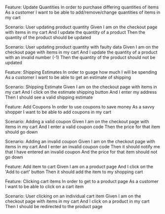 Feature: Update Quantities
  In order to purchase differing quantities of items
  As a customer
  I want to be able to add/remove/change quantities of items in my cart

  Scenario: User updating product quantity
  Given I am on the checkout page with items in my cart
  And I update the quantity of a product
  Then the quantity of the product should be updated

  Scenario: User updating product quantity with faulty data
  Given I am on the checkout page with items in my cart
  And I update the quantity of a product with an invalid number (-1)
  Then the quantity of the product should not be updated

Feature: Shipping Estimates
  In order to guage how much I will be spending
  As a customer
  I want to be able to get an estimate of shipping
  
  Scenario: Shipping Estimate
  Given I am on the checkout page with items in my cart
  And I click on the estimate shipping button
  And I enter my address
  Then I should see a valid shipping estimate

Feature: Add Coupons
  In order to use coupons to save money
  As a savvy shopper
  I want to be able to add coupons in my cart
  
  Scenario: Adding a valid coupon
  Given I am on the checkout page with items in my cart
  And I enter a valid coupon code
  Then the price for that item should go down

  Scenario: Adding an invalid coupon
  Given I am on the checkout page with items in my cart
  And I enter an invalid coupon code
  Then it should notify me that I have entered an invalid coupon
  And the price for that item should not go down
  
Feature: Add item to cart
  Given I am on a product page
  And I click on the 'Add to cart' button
  Then it should add the item to my shopping cart

Feature: Clicking cart items
  In order to get to a product page
  As a customer
  I want to be able to click on a cart item

  Scenario: User clicking on an individual cart item
   Given I am on the checkout page with items in my cart
   And I click on a product in my cart
   Then I should be redirected to the product page
 
